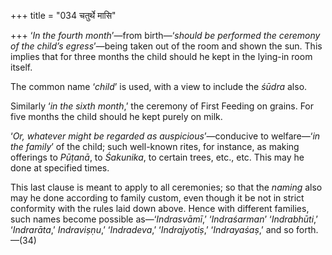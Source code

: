 +++
title = "034 चतुर्थे मासि"

+++
‘*In the fourth month*’—from birth—‘*should be performed the ceremony of
the child’s egress*’—being taken out of the room and shown the sun. This
implies that for three months the child should he kept in the lying-in
room itself.

The common name ‘*child*’ is used, with a view to include the *śūdra*
also.

Similarly ‘*in the sixth month*,’ the ceremony of First Feeding on
grains. For five months the child should he kept purely on milk.

‘*Or, whatever might be regarded as auspicious*’—conducive to
welfare—‘*in the family*’ of the child; such well-known rites, for
instance, as making offerings to *Pūṭanā*, to *Śakunika*, to certain
trees, etc., etc. This may he done at specified times.

This last clause is meant to apply to all ceremonies; so that the
*naming* also may he done according to family custom, even though it be
not in strict conformity with the rules laid down above. Hence with
different families, such names become possible as—‘*Indrasvāmī*,’
‘*Indraśarman*’ ‘*Indrabhūti*,’ ‘*Indrarāta*,’ *Indraviṣṇu*,’
‘*Indradeva*,’ ‘*Indrajyotiṣ*,’ ‘*Indrayaśaṣ*,’ and so forth.—(34)


